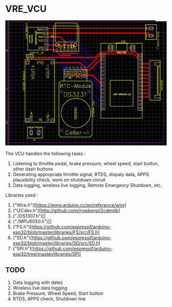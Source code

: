 # VRE_VCU

![Banner](img/schem1.png)

The VCU handles the following tasks : 

1. Listening to throttle pedal, brake pressure, wheel speed, start button, other dash buttons
2. Generating appropriate throttle signal, RTDS, dispaly data, APPS plausibility check, work on shutdown circuit
3. Data logging, wireless live logging, Remote Emergency Shutdown, etc. 

Libraries used :
1. ("Wire.h")[https://www.arduino.cc/en/reference/wire]
2. ("I2Cdev.h")[http://github.com/jrowberg/i2cdevlib]
3. ("./DS1307.h")[]
4. ("./MPU6050.h")[]
5. ("FS.h")[https://github.com/espressif/arduino-esp32/blob/master/libraries/FS/src/FS.h]
6. ("SD.h")[https://github.com/espressif/arduino-esp32/blob/master/libraries/SD/src/SD.h]
7. ("SPI.h")[https://github.com/espressif/arduino-esp32/tree/master/libraries/SPI]

## TODO
1. Data logging with dates
2. Wireless live data logging
3. Brake Pressure, Wheel Speed, Start button
4. RTDS, APPS check, Shutdown line
